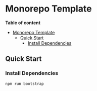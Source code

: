 # Monorepo Template

<!-- START doctoc generated TOC please keep comment here to allow auto update -->
<!-- DON'T EDIT THIS SECTION, INSTEAD RE-RUN doctoc TO UPDATE -->
**Table of content**

- [Monorepo Template](#monorepo-template)
  - [Quick Start](#quick-start)
    - [Install Dependencies](#install-dependencies)

<!-- END doctoc generated TOC please keep comment here to allow auto update -->


## Quick Start 

### Install Dependencies


```bash
npm run bootstrap
```